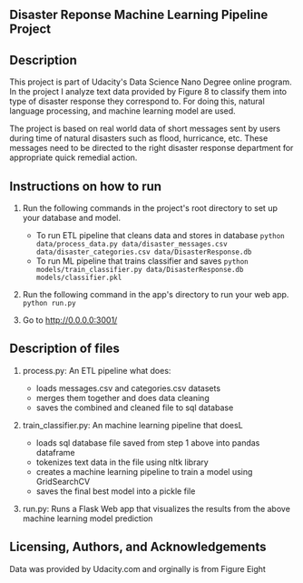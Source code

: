 ## Disaster Reponse Machine Learning Pipeline Project

## Description
This project is part of Udacity's Data Science Nano Degree online program. In the project I analyze text data provided by Figure 8 to classify them into type of disaster response they correspond to. For doing this, natural language processing, and machine learning model are used.

The project is based on real world data of short messages sent by users during time of natural disasters such as flood, hurricance, etc. These messages need to be directed to the right disaster response department for appropriate quick remedial action. 

## Instructions on how to run
1. Run the following commands in the project's root directory to set up your database and model.

    - To run ETL pipeline that cleans data and stores in database
        `python data/process_data.py data/disaster_messages.csv data/disaster_categories.csv data/DisasterResponse.db`
    - To run ML pipeline that trains classifier and saves
        `python models/train_classifier.py data/DisasterResponse.db models/classifier.pkl`

2. Run the following command in the app's directory to run your web app.
    `python run.py`

3. Go to http://0.0.0.0:3001/

## Description of files
1. process.py: An ETL pipeline what does:
    - loads messages.csv and categories.csv datasets
    - merges them together and does data cleaning
    - saves the combined and cleaned file to sql database
   
2. train_classifier.py: An machine learning pipeline that doesL
    - loads sql database file saved from step 1 above into pandas dataframe
    - tokenizes text data in the file using nltk library
    - creates a machine learning pipeline to train a model using GridSearchCV
    - saves the final best model into a pickle file

3. run.py: Runs a Flask Web app that visualizes the results from the above machine learning model prediction


## Licensing, Authors, and Acknowledgements
Data was provided by Udacity.com and orginally is from Figure Eight


